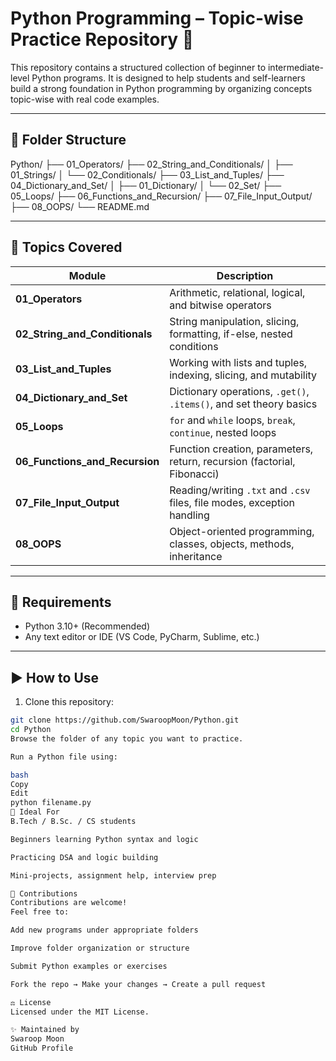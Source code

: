 # Python Programming – Topic-wise Practice Repository 🐍

This repository contains a structured collection of beginner to intermediate-level Python programs. It is designed to help students and self-learners build a strong foundation in Python programming by organizing concepts topic-wise with real code examples.

---

## 📁 Folder Structure

Python/
├── 01_Operators/
├── 02_String_and_Conditionals/
│ ├── 01_Strings/
│ └── 02_Conditionals/
├── 03_List_and_Tuples/
├── 04_Dictionary_and_Set/
│ ├── 01_Dictionary/
│ └── 02_Set/
├── 05_Loops/
├── 06_Functions_and_Recursion/
├── 07_File_Input_Output/
├── 08_OOPS/
└── README.md


---

## 🧠 Topics Covered

| Module | Description |
|--------|-------------|
| **01_Operators** | Arithmetic, relational, logical, and bitwise operators |
| **02_String_and_Conditionals** | String manipulation, slicing, formatting, if-else, nested conditions |
| **03_List_and_Tuples** | Working with lists and tuples, indexing, slicing, and mutability |
| **04_Dictionary_and_Set** | Dictionary operations, `.get()`, `.items()`, and set theory basics |
| **05_Loops** | `for` and `while` loops, `break`, `continue`, nested loops |
| **06_Functions_and_Recursion** | Function creation, parameters, return, recursion (factorial, Fibonacci) |
| **07_File_Input_Output** | Reading/writing `.txt` and `.csv` files, file modes, exception handling |
| **08_OOPS** | Object-oriented programming, classes, objects, methods, inheritance |

---

## 🔧 Requirements

- Python 3.10+ (Recommended)
- Any text editor or IDE (VS Code, PyCharm, Sublime, etc.)

---

## ▶️ How to Use

1. Clone this repository:

```bash
git clone https://github.com/SwaroopMoon/Python.git
cd Python
Browse the folder of any topic you want to practice.

Run a Python file using:

bash
Copy
Edit
python filename.py
🎯 Ideal For
B.Tech / B.Sc. / CS students

Beginners learning Python syntax and logic

Practicing DSA and logic building

Mini-projects, assignment help, interview prep

🤝 Contributions
Contributions are welcome!
Feel free to:

Add new programs under appropriate folders

Improve folder organization or structure

Submit Python examples or exercises

Fork the repo → Make your changes → Create a pull request

⚖️ License
Licensed under the MIT License.

✨ Maintained by
Swaroop Moon
GitHub Profile






